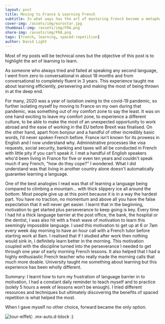 ```yaml
---
layout: post
title: Moving to France & Learning French 
subtitle: In what ways has the art of mastering French become a metaphor for mastering the skill of learning itself?
cover-img: /assets/img/eurostar.jpg
thumbnail-img: /assets/img/FRA.png
share-img: /assets/img/FRA.png
tags: [french, learning, spaced-repetition]
author: David Light
---
```


Most of my posts will be technical ones but the objective of this post is to highlight the art of learning to learn. 

As someone who always tried and failed at speaking any second language, I went from zero to conversational in about 18 months and from conversational to completely fluent in 3 years. This experience taught me about learning efficiently, persevering and making the most of being thrown in at the deep end.

For many, 2020 was a year of isolation owing to the covid-19 pandemic, so further isolating myself by moving to France on my own during that pandemic, was something out of my comfort zone to say the least. It was on one hand exciting to leave my comfort zone, to experience a different culture, to be able to make the most of an unexpected opportunity to work abroad and the ease of working in the EU before Brexit was finalised. On the other hand, apart from bonjour and a handful of other incredibly basic words, I’d never spoken French before. France isn’t known for its prowess in English and I now understand why. Administrative processes like visa requests, social security, banking and taxes will all be conducted in French with little pity if you can’t speak it. I met a handful of English speakers who'd been living in France for five or even ten years and couldn't speak much if any French, "how do they cope?" I wondered. What I did understand was that living in another country alone doesn't automatically guarantee learning a language. 

One of the best analogies I read was that of learning a language being compared to climbing a mountain... with thick slippery ice all around the bottom. Most people give up at this point because it is in a way the hardest part. You have no traction, no momentum and above all you have the false expectation that it will never get easier. I learnt that in the beginning, motivation to get started plus perseverance to keep going is key. Every time I had hit a thick language barrier at the post office, the bank, the hospital or the dentist, I was also hit with a fresh wave of motivation to learn this seemingly impossible language. I used this motivation to get up at 6 or 7am every week day morning to have an hour call with a French tutor before starting work at 8am. I realised that if I studied after work then nothing would sink in, I definitely learn better in the morning. This motivation coupled with the discipline turned into the perseverance I needed to get through one year of early morning French lessons. It also helped that I had a highly enthusiastic French teacher who really made the morning calls that much more doable. University taught me something about learning but this experience has been wholly different.

Summary: 
I learnt how to turn my frustration of language barrier in to motivation, I had a constant daily reminder to teach myself and to practice (solely 5 hours a week of lessons won’t be enough). I tried different resources and techniques but ultimately discovering the benefits of spaced repetition is what helped the most. 

When I gave myself no other choice, forward became the only option.

![tour-eiffel](https://dtlight.github.io/assets/img/tour-eiffel.jpeg){: .mx-auto.d-block :}
